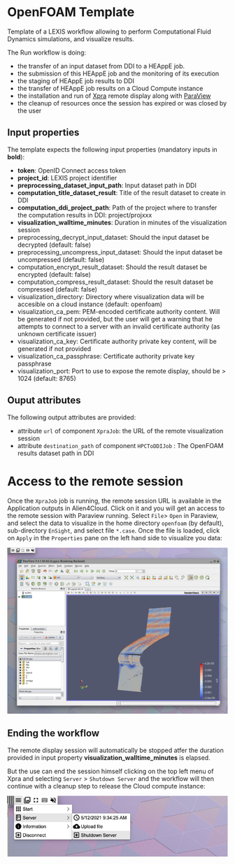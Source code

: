 # OpenFOAM Template

Template of a LEXIS workflow allowing to perform Computational Fluid Dynamics simulations,
and visualize results.

The Run workflow is doing:
* the transfer of an input dataset from DDI to a HEAppE job.
* the submission of this HEAppE job and the monitoring of its execution
* the staging of HEAppE job results to DDI
* the transfer of HEAppE job results on a Cloud Compute instance 
* the installation and run of [Xpra](https://xpra.org/) remote display along with [ParaView](https://www.paraview.org/)
* the cleanup of resources once the session has expired or was closed by the user

## Input properties

The template expects the following input properties (mandatory inputs in **bold**):
*  **token**: OpenID Connect access token
* **project_id**: LEXIS project identifier
* **preprocessing_dataset_input_path**: Input dataset path in DDI
* **computation_title_dataset_result**: Title of the result dataset to create in DDI
* **computation_ddi_project_path**: Path of the project where to transfer the computation results in DDI: project/projxxx
* **visualization_walltime_minutes**: Duration in minutes of the visualization session
* preprocessing_decrypt_input_dataset: Should the input dataset be decrypted (default: false)
* preprocessing_uncompress_input_dataset: Should the input dataset be uncompressed (default: false)
* computation_encrypt_result_dataset: Should the result dataset be encrypted (default: false)
* computation_compress_result_dataset: Should the result dataset be compressed (default: false)
* visualization_directory: Directory where visualization data will be accesible on a cloud instance (default: openfoam)
* visualization_ca_pem: PEM-encoded certificate authority content. Will be generated if not provided,
but the user will get a warning that he attempts to connect to a server with an invalid certificate authority (as unknown certificate issuer)
* visualization_ca_key: Certificate authority private key content, will be generated if not provided
* visualization_ca_passphrase: Certificate authority private key passphrase
* visualization_port: Port to use to expose the remote display, should be > 1024 (default: 8765)

## Ouput attributes

The following output attributes are provided:
* attribute `url` of component `XpraJob`: the URL of the remote visualization session
* attribute `destination_path` of component `HPCToDDIJob` : The OpenFOAM results dataset path in DDI 

# Access to the remote session

Once the `XpraJob` job is running, the remote session URL is available in the Application outputs in Alien4Cloud.
Click on it and you will get an access to the remote session with Paraview running.
Select `File`> `Open` in Paraview, and select the data to visualize in the home directory `openfoam` (by default),
sub-directory `EnSight`, and select file `*.case`.
Once the file is loaded, click on `Apply` in the `Properties` pane on the left hand side to visualize you data:

![Paraview](../../../visualization/applications/xpra/images/Paraview.png)

## Ending the workflow

The remote display session will automatically be stopped atfer the duration 
provided in input property **visualization_walltime_minutes** is elapsed.

But the use can end the session himself clicking on the top left menu of Xpra
and selecting `Server` > `Shutdown Server` and the workflow will then continue with a cleanup step
to release the Cloud compute instance:

![Xpra menu](../../../visualization/applications/xpra/images/Xpra_menu.png)

